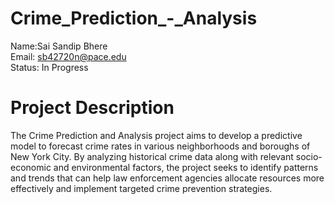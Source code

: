 # Crime_Prediction_-_Analysis

Name:Sai Sandip Bhere<br>
Email: sb42720n@pace.edu<br>
Status: In Progress

# Project Description

The Crime Prediction and Analysis project aims to develop a predictive model to forecast crime rates in various neighborhoods and boroughs of New York City. By analyzing historical crime data along with relevant socio-economic and environmental factors, the project seeks to identify patterns and trends that can help law enforcement agencies allocate resources more effectively and implement targeted crime prevention strategies.

#

